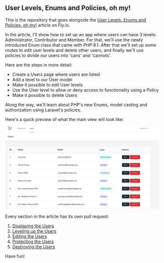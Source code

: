 ## User Levels, Enums and Policies, oh my!

This is the repository that goes alongside the [User Levels, Enums and Policies, oh my!](https://fly.io/laravel-bytes/user-levels-enums-and-policies-oh-my/) article on Fly.io.

In the article, I'll show how to set up an app where users can have 3 levels: Administrator, Contributor and Member. For that, we'll use the newly introduced Enum class that came with PHP 8.1. After that we'll set up some routes to edit user levels and delete other users, and finally we'll use policies to divide our users into 'cans' and 'cannots'.

Here are the steps in more detail:

- Create a Users page where users are listed
- Add a level to our User model
- Make it possible to edit User levels
- Use the User level to allow or deny access to functionality using a Policy
- Make it possible to delete Users

Along the way, we'll learn about PHP's new Enums, model casting and authorization using Laravel's policies.

Here's a quick preview of what the main view will look like: 

![](preview.png)

Every section in the article has its own pull request: 
1. [Displaying the Users](https://github.com/Johannes-Werbrouck/policies-levels-enums/pull/1)
2. [Leveling up the Users](https://github.com/Johannes-Werbrouck/policies-levels-enums/pull/2)
3. [Editing the Users](https://github.com/Johannes-Werbrouck/policies-levels-enums/pull/3)
4. [Protecting the Users](https://github.com/Johannes-Werbrouck/policies-levels-enums/pull/4)
5. [Destroying the Users](https://github.com/Johannes-Werbrouck/policies-levels-enums/pull/5)

Have fun!

